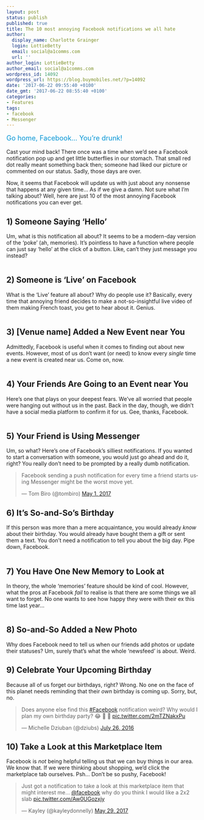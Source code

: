 ```yaml
---
layout: post
status: publish
published: true
title: The 10 most annoying Facebook notifications we all hate
author:
  display_name: Charlotte Grainger
  login: LottieBetty
  email: social@a1comms.com
  url: ''
author_login: LottieBetty
author_email: social@a1comms.com
wordpress_id: 14092
wordpress_url: https://blog.buymobiles.net/?p=14092
date: '2017-06-22 09:55:40 +0100'
date_gmt: '2017-06-22 08:55:40 +0100'
categories:
- Features
tags:
- facebook
- Messenger
---
```

<p><span class="postStandFirst" style="color: #0896d5; line-height: 26px; font-size: 18px;">Go home, Facebook&hellip; You&rsquo;re drunk!</span></p>
<p>Cast your mind back! There once was a time when we&rsquo;d see a Facebook notification pop up and get little butterflies in our stomach. That small red dot really meant something back then; someone had liked our picture or commented on our status. Sadly, those days are over.</p>
<p>Now, it seems that Facebook will update us with just about any nonsense that happens at any given time... As if we give a damn. Not sure what I&rsquo;m talking about? Well, here are just 10 of the most annoying Facebook notifications you can ever get.</p>
<h2>1) Someone Saying &lsquo;Hello&rsquo;</h2>
<p>Um, what is this notification all about? It seems to be a modern-day version of the &lsquo;poke&rsquo; (ah, memories). It&rsquo;s pointless to have a function where people can just say &lsquo;hello&rsquo; at the click of a button. Like, can&rsquo;t they just message you instead?</p>
<p><img class="aligncenter size-full wp-image-14094" src="https://lh3.googleusercontent.com/YCoyy4CIfbiLWvwLUukzIQJ4hfhAHDJLsOBDdqzbbzPKvTj-BMDYy2iomYMrGZ9tDSgG_wF9yexR3twhyWSS_1as=s0" alt="" /></p>
<h2>2) Someone is &lsquo;Live&rsquo; on Facebook</h2>
<p>What is the &lsquo;Live&rsquo; feature all about? Why do people use it? Basically, every time that annoying friend decides to make a not-so-insightful live video of them making French toast, you get to hear about it. Genius.</p>
<p><img class="aligncenter size-full wp-image-14095" src="https://lh3.googleusercontent.com/KIWvxw6xaBTyVJAl2IMveeP0GwXr3aeNRcRDZ5u7I_KssmM29gRj-cc2f9nzbrwr7DQcb-2kAE4S606jsVu1mxA=s0" alt="" /></p>
<h2>3) [Venue name] Added a New Event near You</h2>
<p>Admittedly, Facebook is useful when it comes to finding out about new events. However, most of us don&rsquo;t want (or need) to know every <em>single </em>time a new event is created near us. Come on, now.</p>
<p><img class="aligncenter size-full wp-image-14096" src="https://lh3.googleusercontent.com/A5RqturEnWQJ4OZk5deW88LumetksiuWMreLvQYezm0WN-QTTXcnQM0TJatxJSMy29e6LO-HnMIsKNDsgvjBgZrB=s0" alt="" /></p>
<h2>4) Your Friends Are Going to an Event near You</h2>
<p>Here&rsquo;s one that plays on your deepest fears. We&rsquo;ve all worried that people were hanging out without us in the past. Back in the day, though, we didn&rsquo;t have a social media platform to confirm it for us. Gee, thanks, Facebook.</p>
<p><img class="aligncenter size-full wp-image-14098" src="https://lh3.googleusercontent.com/kdQuqyow5k61Iw0vXe9dQvdlCJBrrntv9ZBQ6NRx3kqzd_-0jjpcuHahUwWXXp61M5Y01l8vI9NA6JP6uYaZ52CsAA=s0" alt="" /></p>
<h2>5) Your Friend is Using Messenger</h2>
<p>Um, so what? Here&rsquo;s one of Facebook&rsquo;s silliest notifications. If you wanted to start a conversation with someone, you would just go ahead and do it, right? You really don&rsquo;t need to be prompted by a really dumb notification.</p>
<blockquote class="twitter-tweet" data-lang="en">
<p dir="ltr" lang="en">Facebook sending a push notification for every time a friend starts using Messenger might be the worst move yet.</p>
<p>&mdash; Tom Biro (@tombiro) <a href="https://twitter.com/tombiro/status/859042950646341632">May 1, 2017</a></p></blockquote>
<p><script async src="//platform.twitter.com/widgets.js" charset="utf-8"></script></p>
<p><!--nextpage--></p>
<h2>6) It&rsquo;s So-and-So&rsquo;s Birthday</h2>
<p>If this person was more than a mere acquaintance, you would already <em>know </em>about their birthday. You would already have bought them a gift or sent them a text. You don&rsquo;t need a notification to tell you about the big day. Pipe down, Facebook.</p>
<p><img class="aligncenter size-full wp-image-14100" src="https://lh3.googleusercontent.com/hupN3WPvihP9bpzO-AFpdcEHoiYCwLQIhReIsQwdUX5AttM_m0Dt6Mqlv1JkEjjn7R6xKgOsyphcXM47YS8DH7tl=s0" alt="" /></p>
<h2>7) You Have One New Memory to Look at</h2>
<p>In theory, the whole &lsquo;memories&rsquo; feature should be kind of cool. However, what the pros at Facebook <em>fail </em>to realise is that there are some things we all want to forget. No one wants to see how happy they were with their ex this time last year&hellip;</p>
<p><img class="aligncenter size-full wp-image-14101" src="https://lh3.googleusercontent.com/tLlBIS3HqPkqaLvua3PChLjPhIRMBR8Y_w0ytCTYf_u9YOMk0Ryd6uF7xlCDLnXc9OWiamWeb6bdiN7sU6l4JFQgEQ=s0" alt="" /></p>
<h2>8) So-and-So Added a New Photo</h2>
<p>Why does Facebook need to tell us when our friends add photos or update their statuses? Um, surely that&rsquo;s what the whole &lsquo;newsfeed&rsquo; is about. Weird.</p>
<h2>9) Celebrate Your Upcoming Birthday</h2>
<p>Because all of us forget our birthdays, right? Wrong. No one on the face of this planet needs reminding that their <em>own </em>birthday is coming up. Sorry, but, no.</p>
<blockquote class="twitter-tweet" data-lang="en">
<p dir="ltr" lang="en">Does anyone else find this <a href="https://twitter.com/hashtag/Facebook?src=hash">#Facebook</a> notification weird? Why would I plan my own birthday party? &#x1f602; &#x1f388; &#x1f382; <a href="https://t.co/2mTZNakxPu">pic.twitter.com/2mTZNakxPu</a></p>
<p>&mdash; Michelle Dziuban (@dziubs) <a href="https://twitter.com/dziubs/status/757920975832817664">July 26, 2016</a></p></blockquote>
<p><script async src="//platform.twitter.com/widgets.js" charset="utf-8"></script></p>
<h2>10) Take a Look at this Marketplace Item</h2>
<p>Facebook is <em>not </em>being helpful telling us that we can buy things in our area. We know that. If we were thinking about shopping, we&rsquo;d click the marketplace tab ourselves. Psh&hellip; Don&rsquo;t be so pushy, Facebook!</p>
<blockquote class="twitter-tweet" data-lang="en">
<p dir="ltr" lang="en">Just got a notification to take a look at this marketplace item that might interest me... <a href="https://twitter.com/facebook">@facebook</a> why do you think I would like a 2x2 slab <a href="https://t.co/Aw0UGozxjy">pic.twitter.com/Aw0UGozxjy</a></p>
<p>&mdash; Kayley (@kayleydonnelly) <a href="https://twitter.com/kayleydonnelly/status/869321270789369857">May 29, 2017</a></p></blockquote>
<p><script async src="//platform.twitter.com/widgets.js" charset="utf-8"></script></p>
